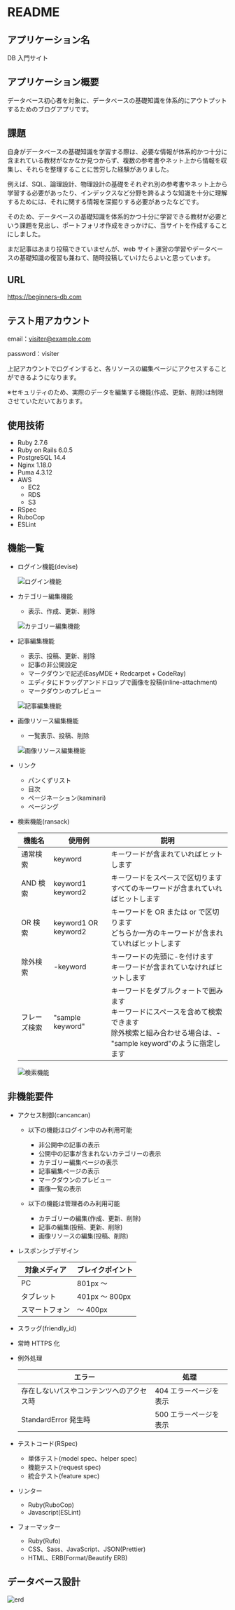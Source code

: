 # README

## アプリケーション名

DB 入門サイト

## アプリケーション概要

データベース初心者を対象に、データベースの基礎知識を体系的にアウトプットするためのブログアプリです。

## 課題

自身がデータベースの基礎知識を学習する際は、必要な情報が体系的かつ十分に含まれている教材がなかなか見つからず、複数の参考書やネット上から情報を収集し、それらを整理することに苦労した経験がありました。

例えば、SQL、論理設計、物理設計の基礎をそれぞれ別の参考書やネット上から学習する必要があったり、インデックスなど分野を跨るような知識を十分に理解するためには、それに関する情報を深掘りする必要があったなどです。

そのため、データベースの基礎知識を体系的かつ十分に学習できる教材が必要という課題を見出し、ポートフォリオ作成をきっかけに、当サイトを作成することにしました。

まだ記事はあまり投稿できていませんが、web サイト運営の学習やデータベースの基礎知識の復習も兼ねて、随時投稿していけたらよいと思っています。

## URL

https://beginners-db.com

## テスト用アカウント

email：visiter@example.com

password：visiter

上記アカウントでログインすると、各リソースの編集ページにアクセスすることができるようになります。

※セキュリティのため、実際のデータを編集する機能(作成、更新、削除)は制限させていただいております。

## 使用技術

- Ruby 2.7.6
- Ruby on Rails 6.0.5
- PostgreSQL 14.4
- Nginx 1.18.0
- Puma 4.3.12
- AWS
  - EC2
  - RDS
  - S3
- RSpec
- RuboCop
- ESLint

## 機能一覧

- ログイン機能(devise)

  ![ログイン機能](https://user-images.githubusercontent.com/96732339/183256890-03e37376-3a53-4115-a2e8-1f25710545c3.gif)

- カテゴリー編集機能

  - 表示、作成、更新、削除

  ![カテゴリー編集機能](https://user-images.githubusercontent.com/96732339/183256896-f3f7811e-a642-4141-99be-d963a96ba4d0.gif)

- 記事編集機能

  - 表示、投稿、更新、削除
  - 記事の非公開設定
  - マークダウンで記述(EasyMDE + Redcarpet + CodeRay)
  - エディタにドラッグアンドドロップで画像を投稿(inline-attachment)
  - マークダウンのプレビュー

  ![記事編集機能](https://user-images.githubusercontent.com/96732339/183256904-db255b8c-4577-4d48-b902-c408e2321227.gif)

- 画像リソース編集機能

  - 一覧表示、投稿、削除

  ![画像リソース編集機能](https://user-images.githubusercontent.com/96732339/183256910-ca5bb858-f6a7-456b-a849-66c8274ab2e6.gif)

- リンク

  - パンくずリスト
  - 目次
  - ページネーション(kaminari)
  - ページング

- 検索機能(ransack)

  | 機能名       | 使用例               | 説明                                                                                                                                                  |
  | ------------ | -------------------- | ----------------------------------------------------------------------------------------------------------------------------------------------------- |
  | 通常検索     | keyword              | キーワードが含まれていればヒットします                                                                                                                |
  | AND 検索     | keyword1 keyword2    | キーワードをスペースで区切ります<br>すべてのキーワードが含まれていればヒットします                                                                    |
  | OR 検索      | keyword1 OR keyword2 | キーワードを OR または or で区切ります<br>どちらか一方のキーワードが含まれていればヒットします                                                        |
  | 除外検索     | -keyword             | キーワードの先頭に-を付けます<br>キーワードが含まれていなければヒットします                                                                           |
  | フレーズ検索 | "sample keyword"     | キーワードをダブルクォートで囲みます<br>キーワードにスペースを含めて検索できます<br>除外検索と組み合わせる場合は、-"sample keyword"のように指定します |

  ![検索機能](https://user-images.githubusercontent.com/96732339/183256918-959f299c-01c4-4564-8c69-00c6b40c491e.gif)

## 非機能要件

- アクセス制御(cancancan)

  - 以下の機能はログイン中のみ利用可能

    - 非公開中の記事の表示
    - 公開中の記事が含まれないカテゴリーの表示
    - カテゴリー編集ページの表示
    - 記事編集ページの表示
    - マークダウンのプレビュー
    - 画像一覧の表示

  - 以下の機能は管理者のみ利用可能

    - カテゴリーの編集(作成、更新、削除)
    - 記事の編集(投稿、更新、削除)
    - 画像リソースの編集(投稿、削除)

- レスポンシブデザイン

  | 対象メディア   | ブレイクポイント |
  | -------------- | ---------------- |
  | PC             | 801px ～         |
  | タブレット     | 401px ～ 800px   |
  | スマートフォン | ～ 400px         |

- スラッグ(friendly_id)

- 常時 HTTPS 化

- 例外処理

  | エラー                                   | 処理                   |
  | ---------------------------------------- | ---------------------- |
  | 存在しないパスやコンテンツへのアクセス時 | 404 エラーページを表示 |
  | StandardError 発生時                     | 500 エラーページを表示 |

- テストコード(RSpec)

  - 単体テスト(model spec、helper spec)
  - 機能テスト(request spec)
  - 統合テスト(feature spec)

- リンター

  - Ruby(RuboCop)
  - Javascript(ESLint)

- フォーマッター

  - Ruby(Rufo)
  - CSS、Sass、JavaScript、JSON(Prettier)
  - HTML、ERB(Format/Beautify ERB)

## データベース設計

![erd](https://user-images.githubusercontent.com/96732339/182565436-eae917a0-cf30-415e-8f59-d5dc424f0f30.svg)
